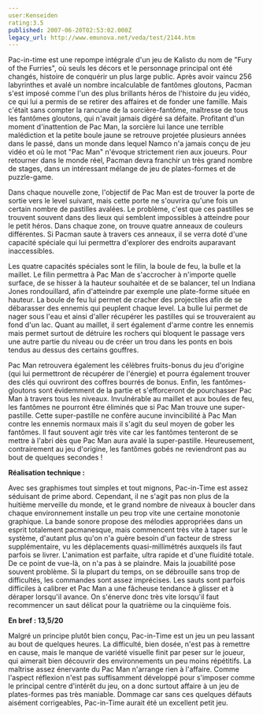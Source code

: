 ```yaml
---
user:Kenseiden
rating:3.5
published: 2007-06-20T02:53:02.000Z
legacy_url: http://www.emunova.net/veda/test/2144.htm
---
```

Pac-in-time est une repompe intégrale d'un jeu de Kalisto du nom de "Fury of the Furries", où seuls les décors et le personnage principal ont été changés, histoire de conquérir un plus large public. Après avoir vaincu 256 labyrinthes et avalé un nombre incalculable de fantômes gloutons, Pacman s'est imposé comme l'un des plus brillants héros de l'histoire du jeu vidéo, ce qui lui a permis de se retirer des affaires et de fonder une famille. Mais c'était sans compter la rancune de la sorcière-fantôme, maîtresse de tous les fantômes gloutons, qui n'avait jamais digéré sa défaite. Profitant d'un moment d'inattention de Pac Man, la sorcière lui lance une terrible malédiction et la petite boule jaune se retrouve projetée plusieurs années dans le passé, dans un monde dans lequel Namco n'a jamais conçu de jeu vidéo et où le mot "Pac Man" n'évoque strictement rien aux joueurs. Pour retourner dans le monde réel, Pacman devra franchir un très grand nombre de stages, dans un intéressant mélange de jeu de plates-formes et de puzzle-game.  

  

Dans chaque nouvelle zone, l'objectif de Pac Man est de trouver la porte de sortie vers le level suivant, mais cette porte ne s'ouvrira qu'une fois un certain nombre de pastilles avalées. Le problème, c'est que ces pastilles se trouvent souvent dans des lieux qui semblent impossibles à atteindre pour le petit héros. Dans chaque zone, on trouve quatre anneaux de couleurs différentes. Si Pacman saute à travers ces anneaux, il se verra doté d'une capacité spéciale qui lui permettra d'explorer des endroits auparavant inaccessibles.  

  

Les quatre capacités spéciales sont le filin, la boule de feu, la bulle et la maillet. Le filin permettra à Pac Man de s'accrocher à n'importe quelle surface, de se hisser à la hauteur souhaitée et de se balancer, tel un Indiana Jones rondouillard, afin d'atteindre par exemple une plate-forme située en hauteur. La boule de feu lui permet de cracher des projectiles afin de se débarasser des ennemis qui peuplent chaque level. La bulle lui permet de nager sous l'eau et ainsi d'aller récupérer les pastilles qui se trouveraient au fond d'un lac. Quant au maillet, il sert également d'arme contre les ennemis mais permet surtout de détruire les rochers qui bloquent le passage vers une autre partie du niveau ou de créer un trou dans les ponts en bois tendus au dessus des certains gouffres.  

  

Pac Man retrouvera également les célèbres fruits-bonus du jeu d'origine (qui lui permettront de récupérer de l'énergie) et pourra également trouver des clés qui ouvriront des coffres bourrés de bonus. Enfin, les fantômes-gloutons sont évidemment de la partie et s'efforceront de pourchasser Pac Man à travers tous les niveaux. Invulnérable au maillet et aux boules de feu, les fantômes ne pourront être éliminés que si Pac Man trouve une super-pastille. Cette super-pastille ne confère aucune invincibilité à Pac Man contre les ennemis normaux mais il s'agit du seul moyen de gober les fantômes. Il faut souvent agir très vite car les fantômes tenteront de se mettre à l'abri dès que Pac Man aura avalé la super-pastille. Heureusement, contrairement au jeu d'origine, les fantômes gobés ne reviendront pas au bout de quelques secondes !  

  

**Réalisation technique :**  

Avec ses graphismes tout simples et tout mignons, Pac-in-Time est assez séduisant de prime abord. Cependant, il ne s'agit pas non plus de la huitième merveille du monde, et le grand nombre de niveaux à boucler dans chaque environnement installe un peu trop vite une certaine monotonie graphique. La bande sonore propose des mélodies appropriées dans un esprit totalement pacmanesque, mais commencent très vite à taper sur le système, d'autant plus qu'on n'a guère besoin d'un facteur de stress supplémentaire, vu les déplacements quasi-millimétrés auxquels ils faut parfois se livrer. L'animation est parfaite, ultra rapide et d'une fluidité totale. De ce point de vue-là, on n'a pas à se plaindre. Mais la jouabilité pose souvent problème. Si la plupart du temps, on se débrouille sans trop de difficultés, les commandes sont assez imprécises. Les sauts sont parfois difficiles à calibrer et Pac Man a une fâcheuse tendance à glisser et à déraper lorsqu'il avance. On s'énerve donc très vite lorsqu'il faut recommencer un saut délicat pour la quatrième ou la cinquième fois.  

  

**En bref : 13,5/20**  

Malgré un principe plutôt bien conçu, Pac-in-Time est un jeu un peu lassant au bout de quelques heures. La difficulté, bien dosée, n'est pas à remettre en cause, mais le manque de variété visuelle finit par peser sur le joueur, qui aimerait bien découvrir des environnements un peu moins répétitifs. La maîtrise assez énervante du Pac Man n'arrange rien à l'affaire. Comme l'aspect réflexion n'est pas suffisamment développé pour s'imposer comme le principal centre d'intérêt du jeu, on a donc surtout affaire à un jeu de plates-formes pas très maniable. Dommage car sans ces quelques défauts aisément corrigeables, Pac-in-Time aurait été un excellent petit jeu.